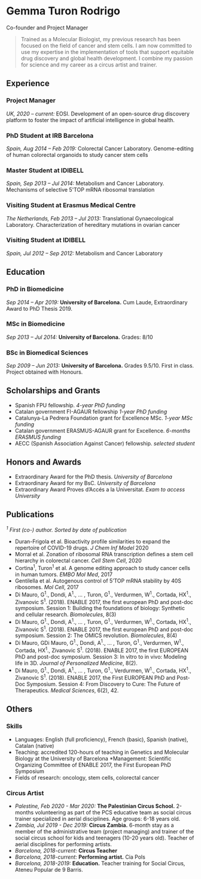 # Gemma Turon Rodrigo

Co-founder and Project Manager

> Trained as a Molecular Biologist, my previous research has been focused on the field of cancer and stem cells. I am now committed to use my expertise in the implementation of tools that support equitable drug discovery and global health development. I combine my passion for science and my career as a circus artist and trainer.

## Experience

### Project Manager

*UK, 2020 – current:* EOSI. Development of an open-source drug discovery platform to foster the impact of artificial intelligence in global health.

### PhD Student at IRB Barcelona

*Spain, Aug 2014 – Feb 2019:* Colorectal Cancer Laboratory. Genome-editing of human colorectal organoids to study cancer stem cells

### Master Student at IDIBELL

*Spain, Sep 2013 – Jul 2014:* Metabolism and Cancer Laboratory. Mechanisms of selective 5'TOP mRNA ribosomal translation

### Visiting Student at Erasmus Medical Centre

*The Netherlands, Feb 2013 – Jul 2013:* Translational Gynaecological Laboratory. Characterization of hereditary mutations in ovarian cancer

### Visiting Student at IDIBELL

*Spain, Jul 2012 – Sep 2012:* Metabolism and Cancer Laboratory

## Education

### PhD in Biomedicine

*Sep 2014 – Apr 2019:* **University of Barcelona.** Cum Laude, Extraordinary Award to PhD Thesis 2019.

### MSc in Biomedicine

*Sep 2013 – Jul 2014:* **University of Barcelona.** Grades: 8/10

### BSc in Biomedical Sciences

*Sep 2009 – Jun 2013:* **University of Barcelona.** Grades 9.5/10. First in class. Project obtained with Honours.

## Scholarships and Grants

* Spanish FPU fellowship. *4-year PhD funding*
* Catalan government FI-AGAUR fellowship *1-year PhD funding*
* Catalunya-La Pedrera Foundation grant for Excellence MSc. *1-year MSc funding*
* Catalan government ERASMUS-AGAUR grant for Excellence. *6-months ERASMUS funding*
* AECC (Spanish Association Against Cancer) fellowship. *selected student*

## Honors and Awards

* Extraordinary Award for the PhD thesis. *University of Barcelona*
* Extraordinary Award for my BsC. *University of Barcelona*
* Extraordinary Award Proves d’Accés a la Universitat. *Exam to access University*

## Publications

*<sup>1</sup> First (co-) author. Sorted by date of publication*
* Duran-Frigola et al. Bioactivity profile similarities to expand the repertoire of COVID-19 drugs. *J Chem Inf Model* 2020
* Morral et al. Zonation of ribosomal RNA transcription defines a stem cell hierarchy in colorectal cancer. *Cell Stem Cell*, 2020
* Cortina<sup>1</sup>, Turon<sup>1</sup> et al. A genome editing approach to study cancer cells in human tumors. *EMBO Mol Med*, 2017
* Gentilella et al. Autogenous control of 5’TOP mRNA stability by 40S ribosomes. *Mol Cell*, 2017
* Di Mauro, G<sup>1</sup>., Dondi, A<sup>1</sup>., ... , Turon, G<sup>1</sup>., Verdurmen, W<sup>1</sup>., Cortada, HX<sup>1</sup>., Zivanovic S<sup>1</sup>. (2018). ENABLE 2017, the first european PhD and post-doc symposium. Session 1: Building the foundations of biology: Synthetic and cellular research. *Biomolecules*, 8(3)
* Di Mauro, G<sup>1</sup>., Dondi, A<sup>1</sup>., ... , Turon, G<sup>1</sup>., Verdurmen, W<sup>1</sup>., Cortada, HX<sup>1</sup>., Zivanovic S<sup>1</sup>. (2018). ENABLE 2017, the first european PhD and post-doc symposium. Session 2: The OMICS revolution. *Biomolecules*, 8(4)
* Di Mauro, GDi Mauro, G<sup>1</sup>., Dondi, A<sup>1</sup>., ... , Turon, G<sup>1</sup>., Verdurmen, W<sup>1</sup>., Cortada, HX<sup>1</sup>., Zivanovic S<sup>1</sup>. (2018). ENABLE 2017, the first EUROPEAN PhD and post-doc symposium. Session 3: In vitro to in vivo: Modeling life in 3D. *Journal of Personalized Medicine*, 8(2).
* Di Mauro, G<sup>1</sup>., Dondi, A<sup>1</sup>., ... , Turon, G<sup>1</sup>., Verdurmen, W<sup>1</sup>., Cortada, HX<sup>1</sup>., Zivanovic S<sup>1</sup>. (2018). ENABLE 2017, the First EUROPEAN PhD and Post-Doc Symposium. Session 4: From Discovery to Cure: The Future of Therapeutics. *Medical Sciences*, 6(2), 42.

## Others

### Skills

* Languages: English (full proficiency), French (basic), Spanish (native), Catalan (native)
* Teaching: accredited 120-hours of teaching in Genetics and Molecular Biology at the University of Barcelona
*Management: Scientific Organizing Committee of ENABLE 2017, the First European PhD Symposium
* Fields of research: oncology, stem cells, colorectal cancer

### Circus Artist

* *Palestine, Feb 2020 - Mar 2020:* **The Palestinian Circus School.** 2-months volunteering as part of the PCS educative team as social circus trainer specialized in aerial disciplines. Age groups: 6-18 years old.
* *Zambia, Jul 2019 - Dec 2019:* **Circus Zambia.** 6-month stay as a member of the administrative team (project managing) and trainer of the social circus school for kids and teenagers (10-20 years old). Teacher of aerial disciplines for performing artists.
* *Barcelona, 2018-current:* **Circus Teacher**
* *Barcelona, 2018-current:* **Performing artist.** Cia Pols
* *Barcelona, 2018-2019:* **Education.** Teacher training for Social Circus, Ateneu Popular de 9 Barris.
